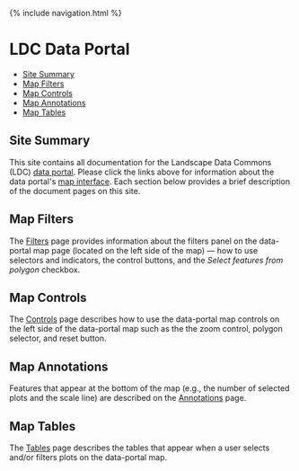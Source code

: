 
<!-- This file uses Kramdown-specific syntax and is intended for conversion to HTML with Jekyll's default Markdown converter (Kramdown). As such, it may not render as expected when viewed directly on GitHub due to the HTML tag restrictions of GitHub Flavored Markdown (GFM). -->

{% include navigation.html %}

# LDC Data Portal
- [Site Summary](#site-summary)
- [Map Filters](#map-filters)
- [Map Controls](#map-controls)
- [Map Annotations](#map-annotations)
- [Map Tables](#map-tables)

## Site Summary
This site contains all documentation for the Landscape Data Commons (LDC) [data portal](https://www.landscapedatacommons.org). Please click the links above for information about the data portal's [map interface](https://www.landscapedatacommons.org/ldc-map). Each section below provides a brief description of the document pages on this site.

## Map Filters

The [Filters](./filters.html) page provides information about the filters panel on the data-portal map page (located on the left side of the map) &#8212; how to use selectors and indicators, the control buttons, and the *Select features from polygon* checkbox.

## Map Controls

The [Controls](./map-controls.html) page describes how to use the data-portal map controls on the left side of the data-portal map such as the the zoom control, polygon selector, and reset button.

## Map Annotations

Features that appear at the bottom of the map (e.g., the number of selected plots and the scale line) are described on the [Annotations](./map-annotations.html) page.

## Map Tables

The [Tables](./tables.html) page describes the tables that appear when a user selects and/or filters plots on the data-portal map.
